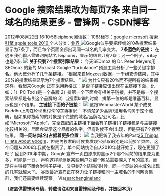 
# Google 搜索结果改为每页7条 来自同一域名的结果更多 - 雷锋网 - CSDN博客


2012年08月22日 16:10:58[leiphone](https://me.csdn.net/leiphone)阅读数：1088标签：[google																](https://so.csdn.net/so/search/s.do?q=google&t=blog)[microsoft																](https://so.csdn.net/so/search/s.do?q=microsoft&t=blog)[搜索引擎																](https://so.csdn.net/so/search/s.do?q=搜索引擎&t=blog)[apple																](https://so.csdn.net/so/search/s.do?q=apple&t=blog)[tools																](https://so.csdn.net/so/search/s.do?q=tools&t=blog)[2010																](https://so.csdn.net/so/search/s.do?q=2010&t=blog)[
							](https://so.csdn.net/so/search/s.do?q=tools&t=blog)[
																					](https://so.csdn.net/so/search/s.do?q=apple&t=blog)个人分类：[业界																](https://blog.csdn.net/leiphone/article/category/873390)
[
																								](https://so.csdn.net/so/search/s.do?q=apple&t=blog)
[
				](https://so.csdn.net/so/search/s.do?q=搜索引擎&t=blog)
[
			](https://so.csdn.net/so/search/s.do?q=搜索引擎&t=blog)
[
		](https://so.csdn.net/so/search/s.do?q=microsoft&t=blog)
[
	](https://so.csdn.net/so/search/s.do?q=google&t=blog)
![](http://www.leiphone.com/wp-content/uploads/2012/08/Google-Search-150x150.jpg)Google似乎要把传统的10条搜索结果显示为7条了，而且每个页面全部出现同一域名的几率变大。
**7条蓝色的链接：**
在这里我们输入雷锋网网站名 leiphone，显示的结果只有7条；另一个例子，eBay也是7条:
![](http://www.leiphone.com/wp-content/uploads/2012/08/ebay-Google.jpg)
**关于只剩7个搜索引擎结果：**
今天SEOmoz 的 Dr. Peter Meyers用 SEOmoz 的新的 Mozcast Google “turbulance” 预测工具分析了一些关键字排名。他大概分析了几千条链接。
“根据来自Mozcast数据，一千组查询结果，其中20%的搜索结果显示为7个搜索结果。 ”
![](http://www.leiphone.com/wp-content/uploads/2012/08/Google-Search1.jpg)
为什么只有20%而不是所有的结果都这样，看起来Google 正在采用新格式：是否子链接应该出现在主链接下面，比如：1）PC Tools是一个品牌
 2）排第一个下面会有相关子链接，并不是每一个搜索结果都是有关这个品牌的 3）当搜索krill的时候，排第一位的却是维基百科，显示也是7个结果。
**主链接下面的子链接：**
![](http://www.leiphone.com/wp-content/uploads/2012/08/Google3.jpg)
这跟WebmasterWorld 某个成员Buddhu上周在论坛里讨论的东西相似：
不清楚多少品牌/通用名词属于这个范畴，但如果你搜索的的对象是个完整的域名/品牌名/公司名，比如“Microsoft”“Apple”，完全匹配的主链接下面会有子链接(子链接都是与主链接比较相关的，里面会显示这个品牌的名字，但有时候不会)出现，但是只有7个搜索结果。
**同一网站(域名)占据着更多位置：**
![](http://www.leiphone.com/wp-content/uploads/2012/08/Google-Search2.jpg)
当我更新了我去年的Post[25
 Things I Hate About Google](http://searchengineland.com/25-things-i-hate-about-google-revisited-5-years-later-67969)，但是再搜索的时候我发现它抓取的还是以前那个页面，这个问题从2006年我就在指责了。单个网站统治自从2010年就开始了，现在更强了吧？
回到2010年中期，Google 宣布一页由原来的显示2个那个网站的结果变为更多，可能是一页， 声称这样能满足某些用户对那个网站需要深入了解的需求，而现在主链接下面会附带子链接， 又只剩7个结果的时候，同一个网站的主域名出现的几率就越大了。
谷歌最近[宣布](http://searchengineland.com/googles-june-july-updates-130392)正在努力让子链接和同一主域名的不同网页集群，我们还需要继续观察。
Via[searchengineland](http://searchengineland.com/7-new-10-google-showing-fewer-results-131006)

**（****[济慈](http://www.leiphone.com/author/emerson)****供****雷锋网****专稿，转载请注明来自雷锋网及作者，并链回本页)**

